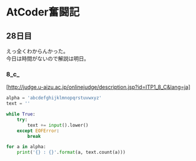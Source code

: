 # AtCoder奮闘記
## 28日目

えっ全くわからんかった。    
今日は時間がないので解説は明日。   
### 8_c_
[http://judge.u-aizu.ac.jp/onlinejudge/description.jsp?id=ITP1_8_C&lang=ja]

```python
alpha = 'abcdefghijklmnopqrstuvwxyz'
text = ''

while True:
    try:
        text += input().lower()
    except EOFError:
        break

for a in alpha:
    print('{} : {}'.format(a, text.count(a)))
```


